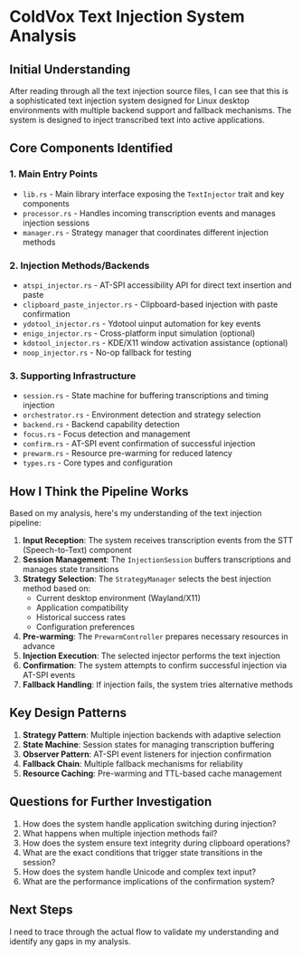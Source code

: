 # ColdVox Text Injection System Analysis

## Initial Understanding

After reading through all the text injection source files, I can see that this is a sophisticated text injection system designed for Linux desktop environments with multiple backend support and fallback mechanisms. The system is designed to inject transcribed text into active applications.

## Core Components Identified

### 1. Main Entry Points
- `lib.rs` - Main library interface exposing the `TextInjector` trait and key components
- `processor.rs` - Handles incoming transcription events and manages injection sessions
- `manager.rs` - Strategy manager that coordinates different injection methods

### 2. Injection Methods/Backends
- `atspi_injector.rs` - AT-SPI accessibility API for direct text insertion and paste
- `clipboard_paste_injector.rs` - Clipboard-based injection with paste confirmation
- `ydotool_injector.rs` - Ydotool uinput automation for key events
- `enigo_injector.rs` - Cross-platform input simulation (optional)
- `kdotool_injector.rs` - KDE/X11 window activation assistance (optional)
- `noop_injector.rs` - No-op fallback for testing

### 3. Supporting Infrastructure
- `session.rs` - State machine for buffering transcriptions and timing injection
- `orchestrator.rs` - Environment detection and strategy selection
- `backend.rs` - Backend capability detection
- `focus.rs` - Focus detection and management
- `confirm.rs` - AT-SPI event confirmation of successful injection
- `prewarm.rs` - Resource pre-warming for reduced latency
- `types.rs` - Core types and configuration

## How I Think the Pipeline Works

Based on my analysis, here's my understanding of the text injection pipeline:

1. **Input Reception**: The system receives transcription events from the STT (Speech-to-Text) component
2. **Session Management**: The `InjectionSession` buffers transcriptions and manages state transitions
3. **Strategy Selection**: The `StrategyManager` selects the best injection method based on:
   - Current desktop environment (Wayland/X11)
   - Application compatibility
   - Historical success rates
   - Configuration preferences
4. **Pre-warming**: The `PrewarmController` prepares necessary resources in advance
5. **Injection Execution**: The selected injector performs the text injection
6. **Confirmation**: The system attempts to confirm successful injection via AT-SPI events
7. **Fallback Handling**: If injection fails, the system tries alternative methods

## Key Design Patterns

1. **Strategy Pattern**: Multiple injection backends with adaptive selection
2. **State Machine**: Session states for managing transcription buffering
3. **Observer Pattern**: AT-SPI event listeners for injection confirmation
4. **Fallback Chain**: Multiple fallback mechanisms for reliability
5. **Resource Caching**: Pre-warming and TTL-based cache management

## Questions for Further Investigation

1. How does the system handle application switching during injection?
2. What happens when multiple injection methods fail?
3. How does the system ensure text integrity during clipboard operations?
4. What are the exact conditions that trigger state transitions in the session?
5. How does the system handle Unicode and complex text input?
6. What are the performance implications of the confirmation system?

## Next Steps

I need to trace through the actual flow to validate my understanding and identify any gaps in my analysis.